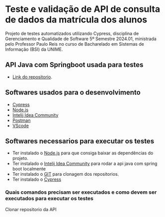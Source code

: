 # Teste e validação de API de consulta de dados da matrícula dos alunos

Projeto de testes automatizados utilizando Cypress, disciplina de Gerenciamento e Qualidade de Software 5º Semestre 2024.01, ministrada pelo Professor Paulo Reis no curso de Bacharelado em Sistemas de Informação (BSI) da UNIME.
 
## API Java com Springboot usada para testes

- [Link do repositorio](https://github.com/PHPauloReis/oficial2-matriculas-api/).

## Softwares usados para o desenvolvimento
- [Cypress](https://www.cypress.io/)
- [Node.js](https://nodejs.org/)
- [Intelij Idea Community](https://www.jetbrains.com/idea/download/)
- [Postman](https://www.postman.com/downloads/)
- [VScode](https://code.visualstudio.com/download)

## Softwares necessarios para executar os testes

- Ter instalado o [Node.js](https://nodejs.org/)
para que consiga baixar as dependências do projeto.
- Ter instalado o [Intelij Idea Community](https://www.jetbrains.com/idea/download/) para rodar a api java com spring boot localmente
- Ter instalado o [GIT](https://www.jetbrains.com/idea/download/) para clonagem dos repositorios.
- Ter instalado o [Cypress](https://www.cypress.io/)


### Quais comandos precisam ser executados e como devem ser executados para executar os testes

Clonar repositorio da API
```bash 
git clone https://github.com/PHPauloReis/oficial2-matriculas-api.git
```
Abrir dentro do Intelij o repositorio e executar.

Clonar repositorio da API
e execute:
```bash 
git clone https://github.com/PHPauloReis/oficial2-matriculas-api.git
```

Clonar repositorio de testes
e execute:
```bash 
git clone https://github.com/txiami/testes-api-matricula.git
```

Use comando no terminal para baixar as dependências:
```bash 
npm install
```

Use comando no terminal para abrir a interface do Cypress e executar os testes:
```bash
npx cypress open
```

Na aplicação Cypress que abriu escolha:
* A opção E2E Testing
* Escolha o navegador de preferencia e click em "Start E2E Testing in 'SeuNavegador'"
* Na área de Specs escolha o Story que deseja executar.





